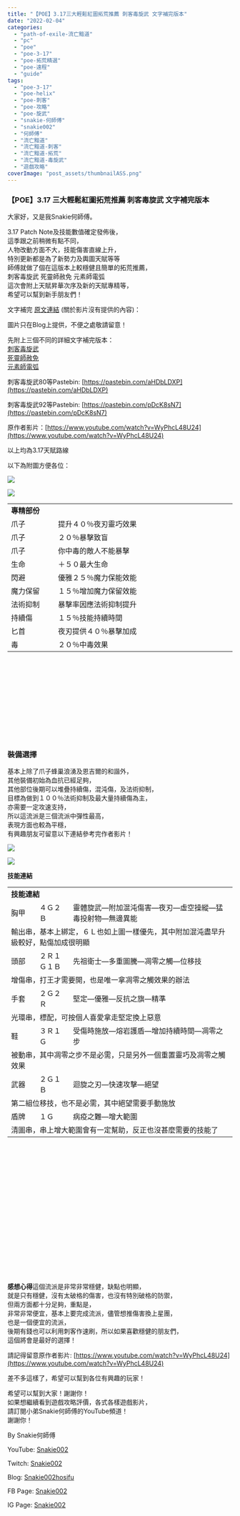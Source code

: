 ```yaml
---
title: "【POE】3.17三大輕鬆紅圖拓荒推薦 刺客毒旋武 文字補完版本"
date: "2022-02-04"
categories: 
  - "path-of-exile-流亡黯道"
  - "pc"
  - "poe"
  - "poe-3-17"
  - "poe-拓荒精選"
  - "poe-遠程"
  - "guide"
tags: 
  - "poe-3-17"
  - "poe-helix"
  - "poe-刺客"
  - "poe-攻略"
  - "poe-旋武"
  - "snakie-何師傅"
  - "snakie002"
  - "何師傅"
  - "流亡黯道"
  - "流亡黯道-刺客"
  - "流亡黯道-拓荒"
  - "流亡黯道-毒旋武"
  - "遊戲攻略"
coverImage: "post_assets/thumbnailASS.png"
---
```


### 【POE】3.17 三大輕鬆紅圖拓荒推薦 刺客毒旋武 文字補完版本

  
大家好，又是我Snakie何師傅。  

  
3.17 Patch Note及技能數值確定發佈後，  
這季跟之前稍微有點不同，  
人物改動方面不大，技能傷害直線上升，  
特別更新都是為了新勢力及輿圖天賦等等  
師傅就做了個在這版本上較穩健且簡單的拓荒推薦，  
刺客毒旋武 死靈師赦免 元素師電弧  
這次會附上天賦昇華次序及新的天賦專精等，  
希望可以幫到新手朋友們！  

  
文字補完 [原文連結](https://snakie002hosifu.blog/3-17pre/) (關於影片沒有提供的內容)：  

  
圖片只在Blog上提供，不便之處敬請留意！  

  
先附上三個不同的詳細文字補完版本：  
[刺客毒旋武](https://snakie002hosifu.blog/3-17pre1/)  
[死靈師赦免](https://snakie002hosifu.blog/3-17pre2/)  
[元素師電弧](https://snakie002hosifu.blog/3-17pre3/)  

  
刺客毒旋武80等Pastebin: [https://pastebin.com/aHDbLDXP](https://pastebin.com/aHDbLDXP)  

  
刺客毒旋武92等Pastebin: [https://pastebin.com/pDcK8sN7](https://pastebin.com/pDcK8sN7)  

  
原作者影片：[https://www.youtube.com/watch?v=WyPhcL48U24](https://www.youtube.com/watch?v=WyPhcL48U24)  

  
以上均為3.17天賦路線  

  
以下為附圖方便各位：  

  
![](post_assets/5.png)  

  
![](post_assets/4-815x1024.png)  
  
  
  
  
  
  
  
  
  
  
  
  
  
  
  
  
  
  
  
  
  
  
  
  
  
  
  
  
  
  
  
  
  
  
  
  
  
  
  
  
  
  
  
  
  
  

<table style="height: 526px;" width="814"><tbody><tr><td colspan="2" width="517"><strong>專精部份</strong></td></tr><tr><td width="97">爪子</td><td width="420">提升４０％夜刃靈巧效果</td></tr><tr><td width="97">爪子</td><td width="420">２０％暴擊致盲</td></tr><tr><td width="97">爪子</td><td width="420">你中毒的敵人不能暴擊</td></tr><tr><td width="97">生命</td><td width="420">＋５０最大生命</td></tr><tr><td width="97">閃避</td><td width="420">優雅２５％魔力保能效能</td></tr><tr><td width="97">魔力保留</td><td width="420">１５％增加魔力保留效能</td></tr><tr><td width="97">法術抑制</td><td width="420">暴擊率因應法術抑制提升</td></tr><tr><td width="97">持續傷</td><td width="420">１５％技能持續時間</td></tr><tr><td width="97">匕首</td><td width="420">夜刃提供４０％暴擊加成</td></tr><tr><td width="97">毒</td><td width="420">２０％中毒效果</td></tr></tbody></table>

  

### **裝備選擇**

  
基本上除了爪子蜂巢浪湧及恩吉爾的和諧外，  
其他裝備初始為血抗已經足夠，  
其他部位後期可以堆疊持續傷，混沌傷，及法術抑制，  
目標為做到１００％法術抑制及最大量持續傷為主，  
亦需要一定攻速支持，  
所以這流派是三個流派中彈性最高，  
表現方面也較為平穩，  
有興趣朋友可留意以下連結參考完作者影片！  

  
![](post_assets/3.png)  

  
![](post_assets/2.png)  

  
**技能連結**  
  
  
  
  
  
  
  
  
  
  
  
  
  
  
  
  
  
  
  
  
  
  
  
  
  
  
  
  
  
  
  
  
  
  
  
  
  
  
  
  
  
  
  
  
  
  
  
  
  
  
  
  
  
  

<table style="height: 837px;" width="805"><tbody><tr><td colspan="3" width="604"><strong>技能連結</strong></td></tr><tr><td width="59">胸甲</td><td width="75">４Ｇ２Ｂ</td><td width="470">靈體旋武—附加混沌傷害—夜刃—虛空操縱—猛毒投射物—無邊異能</td></tr><tr><td colspan="3" width="604">輸出串，基本上綁定，６Ｌ也如上圖一樣優先，其中附加混沌盡早升級較好，點傷加成很明顯</td></tr><tr><td width="59">頭部</td><td width="75">２Ｒ１Ｇ１Ｂ</td><td width="470">先祖衛士—多重圖騰—凋零之觸—位移技</td></tr><tr><td colspan="3" width="604">增傷串，打王才需要開，也是唯一拿凋零之觸效果的辦法</td></tr><tr><td width="59">手套</td><td width="75">２Ｇ２Ｒ</td><td width="470">堅定—優雅—反抗之旗—精準</td></tr><tr><td colspan="3" width="604">光環串，標配，可按個人喜愛拿走堅定換上惡意</td></tr><tr><td width="59">鞋</td><td width="75">３Ｒ１Ｇ</td><td width="470">受傷時施放—熔岩護盾—增加持續時間—凋零之步</td></tr><tr><td colspan="3" width="604">被動串，其中凋零之步不是必需，只是另外一個重置靈巧及凋零之觸效果</td></tr><tr><td width="59">武器</td><td width="75">２Ｇ１Ｂ</td><td width="470">迴旋之刃—快速攻擊—絕望</td></tr><tr><td colspan="3" width="604">第二組位移技，也不是必需，其中絕望需要手動施放</td></tr><tr><td width="59">盾牌</td><td width="75">１Ｇ</td><td width="470">病疫之難—增大範圍</td></tr><tr><td colspan="3" width="604">清圖串，串上增大範圍會有一定幫助，反正也沒甚麼需要的技能了</td></tr></tbody></table>

  
   

  
**感想心得**這個流派是非常非常穩健，缺點也明顯，  
就是只有穩健，沒有太破格的傷害，也沒有特別破格的防禦，  
但兩方面都十分足夠，重點是，  
非常非常便宜，基本上要完成流派，儘管想推傷害換上星團，  
也是一個便宜的流派，  
後期有錢也可以利用刺客作速刷，所以如果喜歡穩健的朋友們，  
這個將會是最好的選擇！  

  
請記得留意原作者影片: [https://www.youtube.com/watch?v=WyPhcL48U24](https://www.youtube.com/watch?v=WyPhcL48U24)  

  
差不多這樣了，希望可以幫到各位有興趣的玩家！  

  
希望可以幫到大家！謝謝你！  
如果想繼續看到遊戲攻略評價，各式各樣遊戲影片，  
請訂閱小弟Snakie何師傅的YouTube頻道！  
謝謝你！  

  
By Snakie何師傅  

  
YouTube: [Snakie002](https://www.youtube.com/channel/UCDOMLG_RBSoqVHK3sIYJeLA)  

  
Twitch: [Snakie002](https://www.twitch.tv/snakie002/)  

  
Blog: [Snakie002hosifu](https://snakie002hosifu.blog/)  

  
FB Page: [Snakie002](https://www.facebook.com/Snakie002/)  

  
IG Page: [Snakie002](https://www.instagram.com/snakie002/)
